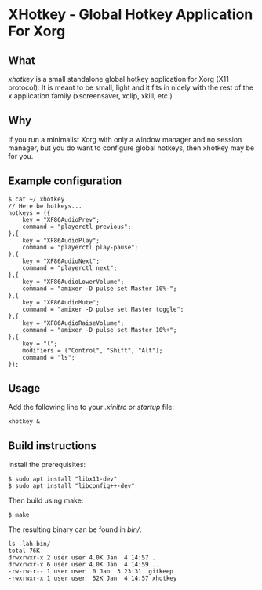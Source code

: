 # XHotkey - Global Hotkey Application For Xorg

## What

*xhotkey* is a small standalone global hotkey application for Xorg (X11 protocol). It is meant to be small, light and it fits in nicely with the rest of the x application family (xscreensaver, xclip, xkill, etc.)

## Why

If you run a minimalist Xorg with only a window manager and no session manager, but you do want to configure global hotkeys, then xhotkey may be for you.

## Example configuration

```
$ cat ~/.xhotkey
// Here be hotkeys...
hotkeys = ({
	key = "XF86AudioPrev";
	command = "playerctl previous";
},{
	key = "XF86AudioPlay";
	command = "playerctl play-pause";
},{
	key = "XF86AudioNext";
	command = "playerctl next";
},{
	key = "XF86AudioLowerVolume";
	command = "amixer -D pulse set Master 10%-";
},{
	key = "XF86AudioMute";
	command = "amixer -D pulse set Master toggle";
},{
	key = "XF86AudioRaiseVolume";
	command = "amixer -D pulse set Master 10%+";
},{
	key = "l";
	modifiers = ("Control", "Shift", "Alt");
	command = "ls";
});
```

## Usage

Add the following line to your _.xinitrc_ or _startup_ file:

```
xhotkey &
```

## Build instructions

Install the prerequisites:
```
$ sudo apt install "libx11-dev"
$ sudo apt install "libconfig++-dev"
```

Then build using make:
```
$ make
```

The resulting binary can be found in _bin/_.
```
ls -lah bin/
total 76K
drwxrwxr-x 2 user user 4.0K Jan  4 14:57 .
drwxrwxr-x 6 user user 4.0K Jan  4 14:59 ..
-rw-rw-r-- 1 user user	0 Jan  3 23:31 .gitkeep
-rwxrwxr-x 1 user user  52K Jan  4 14:57 xhotkey
```
